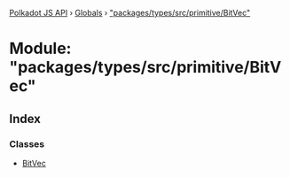 [Polkadot JS API](../README.md) › [Globals](../globals.md) › ["packages/types/src/primitive/BitVec"](_packages_types_src_primitive_bitvec_.md)

# Module: "packages/types/src/primitive/BitVec"

## Index

### Classes

* [BitVec](../classes/_packages_types_src_primitive_bitvec_.bitvec.md)
